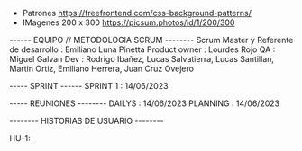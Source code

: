 
* Patrones
https://freefrontend.com/css-background-patterns/
* IMagenes 200 x 300
https://picsum.photos/id/1/200/300

------ EQUIPO // METODOLOGIA SCRUM --------
Scrum Master y Referente de desarrollo : Emiliano Luna Pinetta
Product owner : Lourdes Rojo
QA : Miguel Galvan
Dev : Rodrigo Ibañez, Lucas Salvatierra, Lucas Santillan, Martin Ortiz, Emiliano Herrera, Juan Cruz Ovejero

----- SPRINT ------
SPRINT 1 : 14/06/2023

----- REUNIONES --------
DAILYS : 14/06/2023
PLANNING : 14/06/2023 

-------- HISTORIAS DE USUARIO --------

HU-1:


